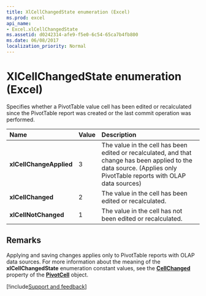 ```yaml
---
title: XlCellChangedState enumeration (Excel)
ms.prod: excel
api_name:
- Excel.xlCellChangedState
ms.assetid: d0242314-afe9-f5e0-6c54-65ca7b4fb800
ms.date: 06/08/2017
localization_priority: Normal
---
```



# XlCellChangedState enumeration (Excel)

Specifies whether a PivotTable value cell has been edited or recalculated since the PivotTable report was created or the last commit operation was performed. 



|Name|Value|Description|
|:-----|:-----|:-----|
| **xlCellChangeApplied**|3|The value in the cell has been edited or recalculated, and that change has been applied to the data source. (Applies only PivotTable reports with OLAP data sources)|
| **xlCellChanged**|2|The value in the cell has been edited or recalculated.|
| **xlCellNotChanged**|1|The value in the cell has not been edited or recalculated.|

## Remarks

Applying and saving changes applies only to PivotTable reports with OLAP data sources. For more information about the meaning of the  **xlCellChangedState** enumeration constant values, see the **[CellChanged](Excel.PivotCell.CellChanged.md)** property of the **[PivotCell](Excel.PivotCell.md)** object.

[!include[Support and feedback](~/includes/feedback-boilerplate.md)]